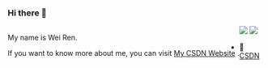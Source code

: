 ### Hi there 👋

<main style="float: left;">
  <p>My name is Wei Ren.</p>
  <p>If you want to know more about me, you can visit <a href="https://blog.csdn.net/weixin_41884690?spm=1000.2115.3001.5343" target="_blank">My CSDN Website</a> .</p>
</main>

<img src="https://github-readme-stats.vercel.app/api?username=Williamren97&show_icons=true&count_private=true" />
<img src="https://github-readme-stats.vercel.app/api/top-langs/?username=Williamren97&layout=compact" />

- 🔭 [CSDN](https://blog.csdn.net/weixin_41884690?spm=1000.2115.3001.5343)
<!--
- 🔭 I’m currently working on ...
- 🌱 I’m currently learning ...
- 👯 I’m looking to collaborate on ...
- 🤔 I’m looking for help with ...
- 💬 Ask me about ...
- 📫 How to reach me: ...
- 😄 Pronouns: ...
- ⚡ Fun fact: ...
-->
